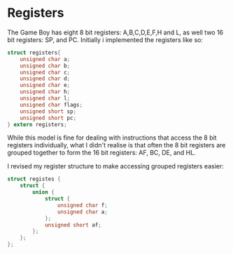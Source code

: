 # Registers 

The Game Boy has eight 8 bit registers: A,B,C,D,E,F,H and L, as well two 16 bit registers: SP, and PC. Initially i implemented the registers like so:

```c 
struct registers{
    unsigned char a;
    unsigned char b;
    unsigned char c;
    unsigned char d;
    unsigned char e;
	unsigned char h;
	unsigned char l;
	unsigned char flags;
	unsigned short sp;
	unsigned short pc;
} extern registers; 
```

While this model is fine for dealing with instructions that access the 8 bit registers individually, what I didn't realise is that often the 8 bit registers are grouped together to form the 16 bit registers: AF, BC, DE, and HL.

 I revised my register structure to make accessing grouped registers easier: 

```c 
struct registes {
    struct {
        union {
            struct {
                unsigned char f;
                unsigned char a; 
            };
            unsigned short af;
        };
    };
};
```

